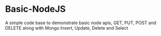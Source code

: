 # Basic-NodeJS
A simple code base to demonstrate basic node apis, GET, PUT, POST and DELETE along with Mongo Insert, Update, Delete and Select
